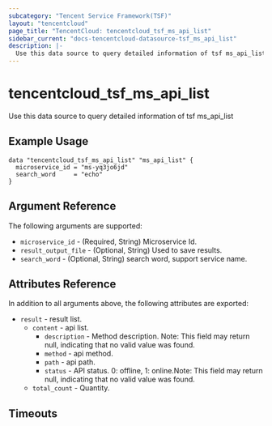 ```yaml
---
subcategory: "Tencent Service Framework(TSF)"
layout: "tencentcloud"
page_title: "TencentCloud: tencentcloud_tsf_ms_api_list"
sidebar_current: "docs-tencentcloud-datasource-tsf_ms_api_list"
description: |-
  Use this data source to query detailed information of tsf ms_api_list
---
```


# tencentcloud_tsf_ms_api_list

Use this data source to query detailed information of tsf ms_api_list

## Example Usage

```hcl
data "tencentcloud_tsf_ms_api_list" "ms_api_list" {
  microservice_id = "ms-yq3jo6jd"
  search_word     = "echo"
}
```

## Argument Reference

The following arguments are supported:

* `microservice_id` - (Required, String) Microservice Id.
* `result_output_file` - (Optional, String) Used to save results.
* `search_word` - (Optional, String) search word, support  service name.

## Attributes Reference

In addition to all arguments above, the following attributes are exported:

* `result` - result list.
  * `content` - api list.
    * `description` - Method description. Note: This field may return null, indicating that no valid value was found.
    * `method` - api method.
    * `path` - api path.
    * `status` - API status. 0: offline, 1: online.Note: This field may return null, indicating that no valid value was found.
  * `total_count` - Quantity.


## Timeouts

<no value>


